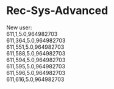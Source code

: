 # Rec-Sys-Advanced

New user:  
611,1,5.0,964982703  
611,364,5.0,964982703  
611,551,5.0,964982703  
611,588,5.0,964982703  
611,594,5.0,964982703  
611,595,5.0,964982703  
611,596,5.0,964982703  
611,616,5.0,964982703  